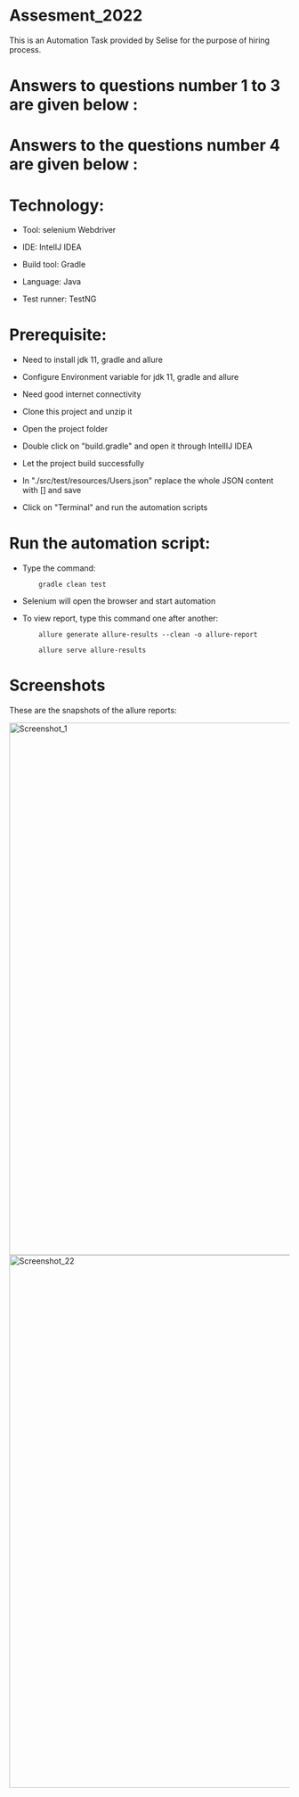 # Assesment_2022

This is an Automation Task provided by Selise for the purpose of hiring process.

# Answers to questions number 1 to 3 are given below : 


# Answers to the questions number 4 are given below : 

# Technology:

- Tool: selenium Webdriver

- IDE: IntelIJ IDEA

- Build tool: Gradle

- Language: Java

- Test runner: TestNG

# Prerequisite:

- Need to install jdk 11, gradle and allure

- Configure Environment variable for jdk 11, gradle and allure
- Need good internet connectivity

- Clone this project and unzip it

- Open the project folder

- Double click on "build.gradle" and open it through IntellIJ IDEA

- Let the project build successfully

- In "./src/test/resources/Users.json" replace the whole JSON content with [] and save

- Click on "Terminal" and run the automation scripts

# Run the automation script:
- Type the command:

          gradle clean test
      
- Selenium will open the browser and start automation

- To view report, type this command one after another:

          allure generate allure-results --clean -o allure-report
        
          allure serve allure-results
 # Screenshots
 These are the snapshots of the allure reports:
 
 <img width="955" alt="Screenshot_1" src="https://user-images.githubusercontent.com/78067017/204604854-cc0e827f-17cb-44da-bf55-3c72470a0a06.png">
<img width="956" alt="Screenshot_22" src="https://user-images.githubusercontent.com/78067017/204604865-fef66497-7a10-4136-adba-a64c6dbec74a.png">



